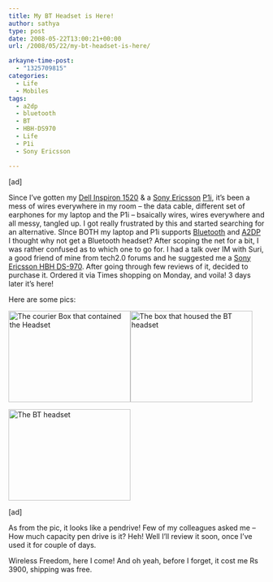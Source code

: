 ```yaml
---
title: My BT Headset is Here!
author: sathya
type: post
date: 2008-05-22T13:00:21+00:00
url: /2008/05/22/my-bt-headset-is-here/

arkayne-time-post:
  - "1325709815"
categories:
  - Life
  - Mobiles
tags:
  - a2dp
  - bluetooth
  - BT
  - HBH-DS970
  - Life
  - P1i
  - Sony Ericsson

---
```

[ad]

Since I&#8217;ve gotten my <a href="https://sathyasays.com/2007/12/02/dell-inspiron-1520-review/" target="_blank">Dell Inspiron 1520</a> & a <a href="https://sathyabh.at/2008/03/02/my-new-baby/" target="_blank">Sony Ericsson</a> <a href="https://sathyabh.at/2008/03/30/sony-ericsson-p1i-review/" target="_blank">P1i</a>, it&#8217;s been a mess of wires everywhere in my room &#8211; the data cable, different set of earphones for my laptop and the P1i &#8211; bsaically wires, wires everywhere and all messy, tangled up. I got really frustrated by this and started searching for an alternative. SInce BOTH my laptop and P1i supports <a href="https://en.wikipedia.org/wiki/Bluetooth" target="_blank">Bluetooth</a> and [A2DP][1] I thought why not get a Bluetooth headset? After scoping the net for a bit, I was rather confused as to which one to go for. I had a talk over IM with Suri, a good friend of mine from tech2.0 forums and he suggested me a [Sony Ericsson HBH DS-970][2]. After going through few reviews of it, decided to purchase it. Ordered it via Times shopping on Monday, and voila! 3 days later it&#8217;s here!

Here are some pics:

<img src="https://farm3.static.flickr.com/2148/2513764858_bf6202127d_m.jpg" alt="The courier Box that contained the Headset" width="240" height="180" /><img src="https://farm3.static.flickr.com/2211/2513805038_e1b0154b54_m.jpg" alt="The box that housed the BT headset" width="240" height="180" /> 

<img src="https://farm4.static.flickr.com/3241/2513765512_1241f360a1_m.jpg" alt="The BT headset" width="240" height="180" /> 

[ad]

As from the pic, it looks like a pendrive! Few of my colleagues asked me &#8211; How much capacity pen drive is it? Heh! Well I&#8217;ll review it soon, once I&#8217;ve used it for couple of days.

Wireless Freedom, here I come! And oh yeah, before I forget, it cost me Rs 3900, shipping was free.

 [1]: https://en.wikipedia.org/wiki/A2DP
 [2]: https://lin.cr/uo
